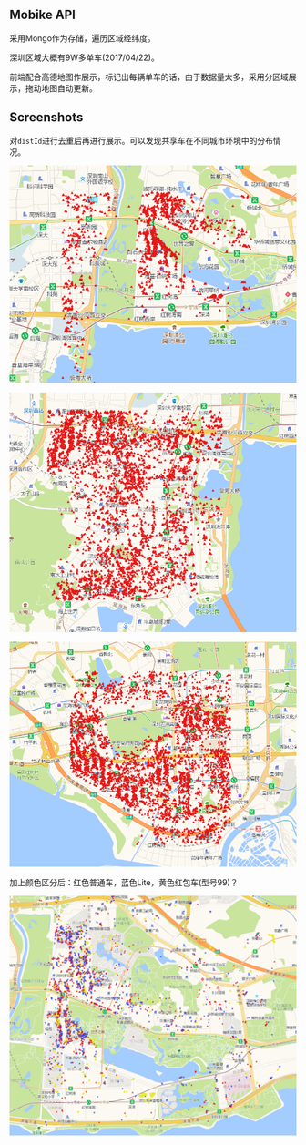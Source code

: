 ## Mobike API

采用Mongo作为存储，遍历区域经纬度。

深圳区域大概有9W多单车(2017/04/22)。

前端配合高德地图作展示，标记出每辆单车的话，由于数据量太多，采用分区域展示，拖动地图自动更新。

## Screenshots

对`distId`进行去重后再进行展示。可以发现共享车在不同城市环境中的分布情况。

![](screenshots/1.png)

![](screenshots/2.png)

![](screenshots/3.png)

加上颜色区分后：红色普通车，蓝色Lite，黄色红包车(型号99)？

![](screenshots/4.png)
